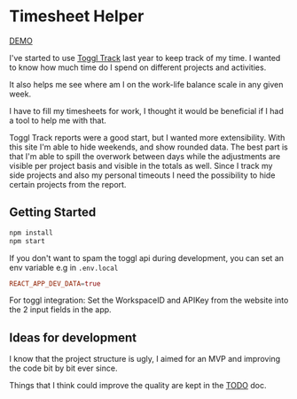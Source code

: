 # Timesheet Helper

[DEMO](https://budavariam.github.io/timesheet-helper/)

I've started to use [Toggl Track](https://track.toggl.com) last year to keep track of my time.
I wanted to know how much time do I spend on different projects and activities.

It also helps me see where am I on the work-life balance scale in any given week.

I have to fill my timesheets for work, I thought it would be beneficial if I had a tool to help me with that.

Toggl Track reports were a good start, but I wanted more extensibility.
With this site I'm able to hide weekends, and show rounded data.
The best part is that I'm able to spill the overwork between days while the adjustments are visible per project basis and visible in the totals as well.
Since I track my side projects and also my personal timeouts I need the possibility to hide certain projects from the report.

## Getting Started

```bash
npm install
npm start
```

If you don't want to spam the toggl api during  development, you can set an env variable e.g in `.env.local`

```conf
REACT_APP_DEV_DATA=true
```

For toggl integration: Set the WorkspaceID and APIKey from the website into the 2 input fields in the app.

## Ideas for development

I know that the project structure is ugly, I aimed for an MVP and improving the code bit by bit ever since.

Things that I think could improve the quality are kept in the [TODO](./TODO.md) doc.
